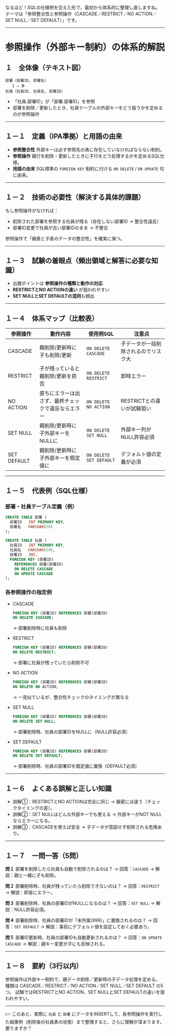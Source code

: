 なるほど！SQLの仕様例を交えた形で、最初から体系的に整理し直しますね。
テーマは「参照整合性と参照操作（CASCADE／RESTRICT／NO ACTION／SET NULL／SET DEFAULT）」です。

---

# 参照操作（外部キー制約）の体系的解説

## １　全体像（テキスト図）

```
部署（部署ID, 部署名）
   1 → 多
社員（社員ID, 社員名, 部署ID）
```

* 「社員.部署ID」が「部署.部署ID」を参照
* 部署を削除／更新したとき、社員テーブルの外部キーをどう扱うかを定めるのが参照操作

---

## １－１　定義（IPA準拠）と用語の由来

* **参照整合性**
  外部キーは必ず参照先の表に存在していなければならない制約。
* **参照操作**
  親行を削除・更新したときに子行をどう処理するかを定めるSQL仕様。
* **用語の由来**
  SQL標準の `FOREIGN KEY` 制約に付ける `ON DELETE` / `ON UPDATE` 句に由来。

---

## １－２　技術の必要性（解決する具体的課題）

もし参照操作がなければ：

* 削除された部署を参照する社員が残る（存在しない部署ID → 整合性違反）
* 部署ID変更で社員が古い部署IDのまま → 不整合

参照操作で「親表と子表のデータの整合性」を確実に保つ。

---

## １－３　試験の着眼点（頻出領域と解答に必要な知識）

* 出題ポイントは **参照操作の種類と動作の対応**
* **RESTRICTとNO ACTIONの違い** が狙われやすい
* **SET NULLとSET DEFAULTの混同**も頻出

---

## １－４　体系マップ（比較表）

| 参照操作        | 動作内容                      | 使用例SQL                  | 注意点                |
| ----------- | ------------------------- | ----------------------- | ------------------ |
| CASCADE     | 親削除/更新時に子も削除/更新           | `ON DELETE CASCADE`     | 子データが一括削除されるのでリスク大 |
| RESTRICT    | 子が残っていると親削除/更新を拒否         | `ON DELETE RESTRICT`    | 即時エラー              |
| NO ACTION   | 直ちにエラーは出さず、最終チェックで違反ならエラー | `ON DELETE NO ACTION`   | RESTRICTとの違いが試験狙い  |
| SET NULL    | 親削除/更新時に子外部キーをNULLに       | `ON DELETE SET NULL`    | 外部キー列がNULL許容必須     |
| SET DEFAULT | 親削除/更新時に子外部キーを既定値に        | `ON DELETE SET DEFAULT` | デフォルト値の定義が必須       |

---

## １－５　代表例（SQL仕様）

### 部署・社員テーブル定義（例）

```sql
CREATE TABLE 部署 (
  部署ID   INT PRIMARY KEY,
  部署名   VARCHAR(50)
);

CREATE TABLE 社員 (
  社員ID   INT PRIMARY KEY,
  社員名   VARCHAR(50),
  部署ID   INT,
  FOREIGN KEY (部署ID)
    REFERENCES 部署(部署ID)
    ON DELETE CASCADE
    ON UPDATE CASCADE
);
```

### 各参照操作の指定例

* CASCADE

  ```sql
  FOREIGN KEY (部署ID) REFERENCES 部署(部署ID)
  ON DELETE CASCADE;
  ```

  → 部署削除時に社員も削除

* RESTRICT

  ```sql
  FOREIGN KEY (部署ID) REFERENCES 部署(部署ID)
  ON DELETE RESTRICT;
  ```

  → 部署に社員が残っていたら削除不可

* NO ACTION

  ```sql
  FOREIGN KEY (部署ID) REFERENCES 部署(部署ID)
  ON DELETE NO ACTION;
  ```

  → 一見似ているが、整合性チェックのタイミングが異なる

* SET NULL

  ```sql
  FOREIGN KEY (部署ID) REFERENCES 部署(部署ID)
  ON DELETE SET NULL;
  ```

  → 部署削除時、社員の部署IDをNULLに（NULL許容必須）

* SET DEFAULT

  ```sql
  FOREIGN KEY (部署ID) REFERENCES 部署(部署ID)
  ON DELETE SET DEFAULT;
  ```

  → 部署削除時、社員の部署IDを既定値に置換（DEFAULT必須）

---

## １－６　よくある誤解と正しい知識

* 誤解①：RESTRICTとNO ACTIONは完全に同じ
  → 厳密には違う（チェックタイミングの差）。
* 誤解②：SET NULLはどんな外部キーでも使える
  → 外部キーがNOT NULLならエラーになる。
* 誤解③：CASCADEを使えば安全
  → 子データが意図せず削除される危険あり。

---

## １－７　一問一答（5問）

**問１**
部署を削除したら社員も自動で削除されるのは？
→ 回答：`CASCADE`
→ 解説：親と一緒に子も削除。

**問２**
部署削除時、社員が残っていたら削除できないのは？
→ 回答：`RESTRICT`
→ 解説：即座にエラー。

**問３**
部署削除時、社員の部署IDがNULLになるのは？
→ 回答：`SET NULL`
→ 解説：NULL許容必須。

**問４**
部署削除時、社員の部署IDが「未所属(999)」に置換されるのは？
→ 回答：`SET DEFAULT`
→ 解説：事前にデフォルト値を設定しておく必要あり。

**問５**
部署ID更新時、社員の部署IDも自動更新されるのは？
→ 回答：`ON UPDATE CASCADE`
→ 解説：親キー変更が子にも反映される。

---

## １－８　要約（3行以内）

参照操作は外部キー制約で、親データ削除／更新時の子データ処理を定める。
種類は CASCADE／RESTRICT／NO ACTION／SET NULL／SET DEFAULT の5つ。
試験ではRESTRICTとNO ACTION、SET NULLとSET DEFAULTの違いを狙われやすい。

---

👉 このあと、実際に `社員` と `部署` にデータをINSERTして、各参照操作を実行した結果例（削除後の社員表の状態）まで整理すると、さらに理解が深まります。
要りますか？
